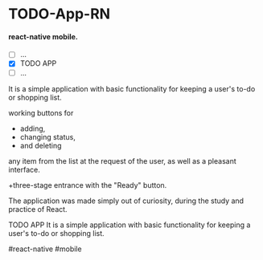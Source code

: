 # TODO-App-RN

#### react-native mobile.

- [ ] ... 
- [x] TODO APP
- [ ] ...

It is a simple application with basic functionality for keeping a user's to-do or shopping list.

working buttons for 
+ adding, 
+ changing status, 
+ and deleting 

any item from the list at the request of the user, as well as a pleasant interface.

+three-stage entrance with the "Ready" button.

The application was made simply out of curiosity, during the study and practice of React.


TODO APP 
It is a simple application with basic functionality for keeping a user's to-do or shopping list.

#react-native #mobile
